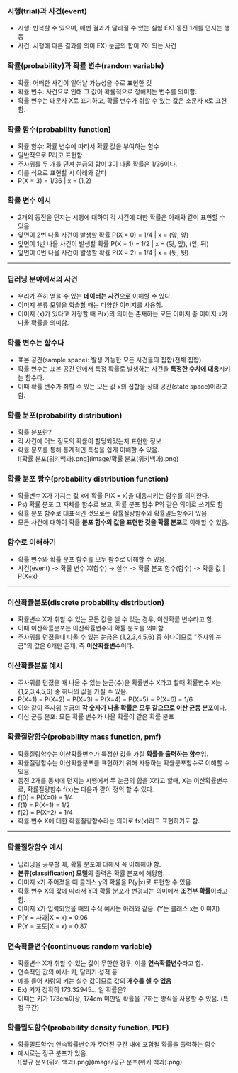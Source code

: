 ### 시행(trial)과 사건(event)
- 시행: 반복할 수 있으며, 매번 결과가 달라질 수 있는 실험 EX) 동전 1개를 던지는 행동
- 사건: 시행에 다른 결과를 의미 EX) 눈금의 합이 7이 되는 사건

### 확률(probability)과 확률 변수(random variable)
- 확률: 어떠한 사건이 일어날 가능성을 수로 표현한 것
- 확률 변수: 사건으로 인해 그 값이 확률적으로 정해지는 변수를 의미함.
- 확률 변수는 대문자 X로 표기하고, 확률 변수가 취할 수 있는 값은 소문자 x로 표현함.

### 확률 함수(probability function)
- 확률 함수: 확률 변수에 따라서 확률 값을 부여하는 함수
- 일반적으로 P라고 표현함.
- 주사위를 두 개를 던져 눈금의 합이 3이 나올 확률은 1/36이다.
- 이를 식으로 표현할 시 아래와 같다
- P(X = 3) = 1/36 | x = (1,2)

### 확률 변수 예시
- 2개의 동전을 던지는 시행에 대하여 각 사건에 대한 확률은 아래와 같이 표현할 수 있음.
- 앞면이 2번 나올 사건이 발생할 확률 P(X = 0) = 1/4 | x = (앞, 앞)
- 앞면이 1번 나올 사건이 발생할 확률 P(X = 1) = 1/2 | x = (뒷, 앞), (앞, 뒤)
- 앞면이 0번 나올 사건이 발생할 확률 P(X = 2) = 1/4 | x = (뒷, 뒷)

---
### 딥러닝 분야에서의 사건
- 우리가 흔히 얻을 수 있는 **데이터는 사건**으로 이해할 수 있다.
- 이미지 분류 모델을 학습할 때는 다양한 이미지를 사용함. 
- 이미지 (x)가 있다고 가정할 때 P(x)의 의미는 존재하는 모든 이미지 중 이미지 x가 나올 확률을 의미함.

### 확률 변수는 함수다
- 표본 공간(sample space): 발생 가능한 모든 사건들의 집합(전체 집합)
- 확률 변수는 표본 공간 안에서 특정 확률로 발생하는 사건을 **특정한 수치에 대응**시키는 함수다.
- 이때 확률 변수가 취할 수 있는 모든 값 x의 집합을 상태 공간(state space)이라고 함.

### 확률 분포(probability distribution)
- 확률 분포란?
- 각 사건에 어느 정도의 확률이 할당되었는지 표현한 정보
- 확률 분포를 통해 통계적인 특성을 쉽게 이해할 수 있음.<br>![확률 분포(위키백과).png](image/확률 분포(위키백과).png)

### 확률 분포 함수(probability distribution function)
- 확률변수 X가 가지는 값 x에 확률 P(X = x)을 대응시키는 함수를 의미한다.
- Ps) 확률 분포 그 자체를 함수로 보고, 확률 분포 함수 P와 같은 의미로 쓰기도 함
- 확률 분포 함수로 대표적인 것으로는 확률질량함수와 확률밀도함수가 있음.
- 모든 사건에 대하여 확률 **분포 함수의 값을 표현한 것을 확률 분포**로 이해할 수 있음.

### 함수로 이해하기
- 확률 변수와 확률 분포 함수를 모두 함수로 이해할 수 있음.
- 사건(event) -> 확률 변수 X(함수) -> 실수 -> 확률 분포 함수(함수) -> 확률 값 | P(X=x)

---
### 이산확률분포(discrete probability distribution)
- 확률변수 X가 취할 수 있는 모든 값을 셀 수 있는 경우, 이산확률 변수라고 함.
- 이때 이산확률분포는 이산확률변수의 확률 분포를 의미함.
- 주사위를 던졌을때 나올 수 있는 눈금은 {1,2,3,4,5,6} 중 하나이므로 "주사위 눈금"의 값은 6개만 존재, 즉 **이산확률변수**이다.

### 이산확률분포 예시
- 주사위를 던졌을 때 나올 수 있는 눈금(수)을 확률변수 X라고 할때 확률변수 X는 {1,2,3,4,5,6} 중 하나의 값을 가질 수 있음.
- P(X=1) = P(X=2) = P(X=3) = P(X=4) = P(X=5) = P(X=6) = 1/6
- 이와 같이 주사위 눈금의 **각 숫자가 나올 확률은 모두 같으므로 이산 균등 분포**이다.
- 이산 균등 분포: 모든 확률 변수가 나올 확률이 같은 확률 분포

### 확률질량함수(probability mass function, pmf)
- 확률질량함수는 이산확률변수가 특정한 값을 가질 **확률을 출력하는 함수**임.
- 확률질량함수는 이산확률분포를 표현하기 위해 사용하는 확률분포함수로 이해할 수 있음.
- 동전 2개를 동시에 던지는 시행에서 두 눈금의 합을 X라고 할때, X는 이산확률변수로, 확률질량함수 f(x)는 다음과 같이 정의 할 수 있다.
- f(0) = P(X=0) = 1/4
- f(1) = P(X=1) = 1/2
- f(2) = P(X=2) = 1/4
- 확률 변수 X에 대한 확률질량함수라는 의미로 fx(x)라고 표현하기도 함.
---
### 확률질량함수 예시
- 딥러닝을 공부할 때, 확률 분포에 대해서 꼭 이해해야 함.
- **분류(classification) 모델**의 출력은 확률 분포에 해당함.
- 이미지 x가 주어졌을 때 클래스 y의 확률을 P(y|x)로 표현할 수 있음.
- 확률 변수 X의 값에 따라서 Y의 확률 분포가 변경되는 의미에서 **조건부 확률**이라고 함.
- 이미지 x가 입력되었을 때의 수식 예시는 아래와 같음. (Y는 클래스 x는 이미지)
- P(Y = 사과|X = x) = 0.06
- P(Y = 포도|X = x) = 0.87

### 연속확률변수(continuous random variable)
- 확률변수 X가 취할 수 있는 값이 무한한 경우, 이를 **연속확률변수**라고 함.
- 연속적인 값의 예시: 키, 달리기 성적 등
- 예를 들어 사람의 키는 실수 값이므로 값의 **개수를 셀 수 없음**
- Ex) 키가 정확히 173.32945... 일 확률은?
- 이때는 키가 173cm이상, 174cm 미만일 확률을 구하는 방식을 사용할 수 있음. (특정 구간)

### 확률밀도함수(probability density function, PDF)
- 확률밀도함수: 연속확률변수가 주어진 구간 내에 포함될 확률을 출력하는 함수
- 예시로는 정규 분포가 있음.<br>![정규 분포(위키 백과).png](image/정규 분포(위키 백과).png)

